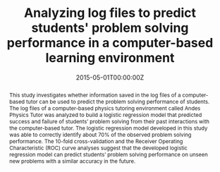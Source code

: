 ---
abstract: This study investigates whether information saved in the log files of a computer-based tutor can be used to predict the problem solving performance of students. The log files of a computer-based physics tutoring environment called Andes Physics Tutor was analyzed to build a logistic regression model that predicted success and failure of students’ problem solving from their past interactions with the computer-based tutor. The logistic regression model developed in this study was able to correctly identify about 70% of the observed problem solving performance. The 10-fold cross-validation and the Receiver Operating Characteristic (ROC) curve analyses suggest that the developed logistic regression model can predict students’ problem solving performance on unseen new problems with a similar accuracy in the future.
authors: 
- admin
date: "2015-05-01T00:00:00Z"
url_pdf: files/AdnesPhysicsTutorPaper2015.pdf
featured: false
projects: []
publication: 'Education Technology & Society'
publication_short: ""
publication_types:
- "2"
publishDate: "2015-05-20T00:00:00Z"
tags:
- Problem solving
- Physics education
- Statistical modeling
- Log file analysis
- Computer-based learning environment
title: "Analyzing log files to predict students' problem solving performance in a computer-based learning environment"
---